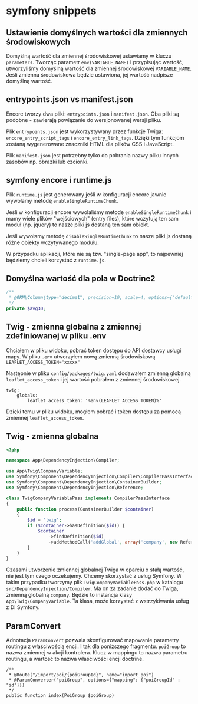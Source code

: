# symfony snippets

## Ustawienie domyślnych wartości dla zmiennych środowiskowych

Domyślną wartość dla zmiennej środowiskowej ustawiamy w kluczu `parameters`.
Tworząc parametr `env(VARIABLE_NAME)` i przypisując wartość, utworzyliśmy domyślną wartość dla zmiennej środowiskowej `VARIABLE_NAME`. Jeśli zmienna środowiskowa będzie ustawiona, jej wartość nadpisze domyślną wartość.

## entrypoints.json vs manifest.json

Encore tworzy dwa pliki: `entrypoints.json` i `manifest.json`. Oba pliki są podobne - zawierają powiązanie do wersjonowanej wersji pliku.

Plik `entrypoints.json` jest wykorzystywany przez funkcje Twiga: `encore_entry_script_tags` i `encore_entry_link_tags`. Dzięki tym funkcjom zostaną wygenerowane znaczniki HTML dla plików CSS i JavaScript.

Plik `manifest.json` jest potrzebny tylko do pobrania  nazwy pliku innych zasobów np. obrazki lub czcionki.

## symfony encore i runtime.js

Plik `runtime.js` jest generowany jeśli w konfiguracji encore jawnie wywołamy metodę `enableSingleRuntimeChunk`.

Jeśli w konfiguracji encore wywołaliśmy metodę `enableSingleRuntimeChunk` i mamy wiele plików "wejściowych" (entry files), które wczytują ten sam moduł (np. jquery) to nasze pliki js dostaną ten sam obiekt.

Jeśli wywołamy metodę `disableSingleRuntimeChunk` to nasze pliki js dostaną różne obiekty wczytywanego modułu.

W przypadku aplikacji, które nie są tzw. "single-page app", to najpewniej będziemy chcieli korzystać z `runtime.js`.


## Domyślna wartość dla pola w Doctrine2

``` php
/**
 * @ORM\Column(type="decimal", precision=10, scale=4, options={"default" : 0})
 */
private $avg30;
```

## Twig - zmienna globalna z zmiennej zdefiniowanej w pliku .env

Chciałem w pliku widoku, pobrać token dostępu do API dostawcy usługi mapy.
W pliku `.env` utworzyłem nową zmienną środowiskową `LEAFLET_ACCESS_TOKEN="xxxxx"`

Następnie w pliku `config/packages/twig.yaml` dodawałem zmienną globalną `leaflet_access_token` i jej wartość pobrałem z zmiennej środowiskowej.
```
twig:
    globals:
        leaflet_access_token: '%env(LEAFLET_ACCESS_TOKEN)%'
```

Dzięki temu w pliku widoku, mogłem pobrać i token dostępu za pomocą zmiennej `leaflet_access_token`.

## Twig - zmienna globalna

``` php
<?php

namespace App\DependencyInjection\Compiler;

use App\Twig\CompanyVariable;
use Symfony\Component\DependencyInjection\Compiler\CompilerPassInterface;
use Symfony\Component\DependencyInjection\ContainerBuilder;
use Symfony\Component\DependencyInjection\Reference;

class TwigCompanyVariablePass implements CompilerPassInterface
{
    public function process(ContainerBuilder $container)
    {
        $id = 'twig';
        if ($container->hasDefinition($id)) {
            $container
                ->findDefinition($id)
                ->addMethodCall('addGlobal', array('company', new Reference(CompanyVariable::class)));
        }
    }
}
```

Czasami utworzenie zmiennej globalnej Twiga w oparciu o stałą wartość, nie jest tym czego oczekujemy.
Chcemy skorzystać z usług Symfony. W takim przypadku tworzymy plik `TwigCompanyVariablePass.php` w katalogu `src/DependencyInjection/Compiler`. Ma on za zadanie dodać do Twiga, zmienną globalną `company`. Będzie to instancja klasy `App\Twig\CompanyVariable`. Ta klasa, może korzystać z wstrzykiwania usług z DI Symfony.

## ParamConvert

Adnotacja `ParamConvert` pozwala skonfigurować mapowanie parametry routingu z właściwością encji.
I tak dla poniższego fragmentu. `poiGroup` to nazwa zmiennej w akcji kontrolera.
Klucz w mappingu to nazwa parametru routingu, a wartość to nazwa właściwości encji doctrine.

```
/**
 * @Route("/import/poi/{poiGroupId}", name="import_poi")
 * @ParamConverter("poiGroup", options={"mapping": {"poiGroupId" : "id"}})
 */
public function index(PoiGroup $poiGroup)
```
